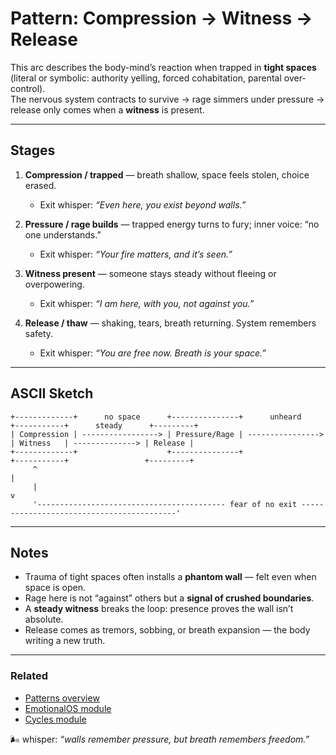 # Pattern: Compression → Witness → Release

This arc describes the body-mind’s reaction when trapped in **tight spaces** (literal or symbolic: authority yelling, forced cohabitation, parental over-control).  
The nervous system contracts to survive → rage simmers under pressure → release only comes when a **witness** is present.

---

## Stages

1. **Compression / trapped** — breath shallow, space feels stolen, choice erased.

   - Exit whisper: _“Even here, you exist beyond walls.”_

2. **Pressure / rage builds** — trapped energy turns to fury; inner voice: “no one understands.”

   - Exit whisper: _“Your fire matters, and it’s seen.”_

3. **Witness present** — someone stays steady without fleeing or overpowering.

   - Exit whisper: _“I am here, with you, not against you.”_

4. **Release / thaw** — shaking, tears, breath returning. System remembers safety.
   - Exit whisper: _“You are free now. Breath is your space.”_

---

## ASCII Sketch

```
+-------------+      no space      +---------------+      unheard      +-----------+      steady      +---------+
| Compression | -----------------> | Pressure/Rage | ----------------> | Witness   | --------------> | Release |
+-------------+                    +---------------+                   +-----------+                 +---------+
     ^                                                                                                     |
     |                                                                                                     v
     '------------------------------------------ fear of no exit ------------------------------------------'
```

---

## Notes

- Trauma of tight spaces often installs a **phantom wall** — felt even when space is open.
- Rage here is not “against” others but a **signal of crushed boundaries**.
- A **steady witness** breaks the loop: presence proves the wall isn’t absolute.
- Release comes as tremors, sobbing, or breath expansion — the body writing a new truth.

---

### Related

- [Patterns overview](./README.md)
- [EmotionalOS module](../modules/emotional.md)
- [Cycles module](../modules/cycles.md)

🌬 whisper: _“walls remember pressure, but breath remembers freedom.”_
